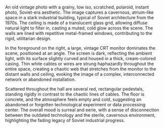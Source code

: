 An old vintage photo with a grainy, low iso, scratched, polaroid, instant photo, Soviet-era aesthetic. The image captures a cavernous, atrium-like space in a stark industrial building, typical of Soviet architecture from the 1970s. The ceiling is made of a translucent glass grid, allowing diffuse natural light to filter in, casting a muted, cold glow across the scene. The walls are lined with repetitive metal-framed windows, contributing to the rigid, utilitarian design.

In the foreground on the right, a large, vintage CRT monitor dominates the scene, positioned at an angle. The screen is dark, reflecting the ambient light, with its surface slightly curved and housed in a thick, cream-colored casing. Thin white cables or wires are strung haphazardly throughout the entire space, creating a chaotic web that stretches from the monitor to the distant walls and ceiling, evoking the image of a complex, interconnected network or abandoned installation.

Scattered throughout the hall are several red, rectangular pedestals, standing rigidly in contrast to the chaotic lines of cables. The floor is concrete, and the atmosphere feels empty and cold, suggesting an abandoned or forgotten technological experiment or data processing center. The overall mood is surreal and eerie, with a sense of disconnection between the outdated technology and the sterile, cavernous environment, highlighting the fading legacy of Soviet industrial progress.